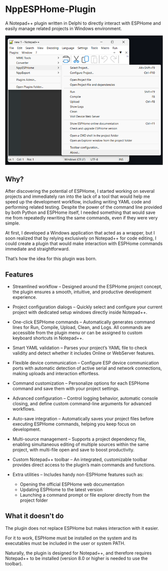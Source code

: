# NppESPHome-Plugin

A Notepad++ plugin written in Delphi to directly interact with ESPHome and easily manage related projects in Windows environment.

![NppESPHome in action](Art/main.png)

## Why?

After discovering the potential of ESPHome, I started working on several projects and immediately ran into the lack of a tool that would help me speed up the development workflow, including writing YAML code and performing related testing.
Despite the power of the command line provided by both Python and ESPHome itself, I needed something that would save me from repeatedly rewriting the same commands, even if they were very simple.

At first, I developed a Windows application that acted as a wrapper, but I soon realized that by relying exclusively on Notepad++ for code editing, I could create a plugin that would make interaction with ESPHome commands immediate and straightforward.

That’s how the idea for this plugin was born.

## Features

* Streamlined workflow – Designed around the ESPHome project concept, the plugin ensures a smooth, intuitive, and productive development experience.

* Project configuration dialogs – Quickly select and configure your current project with dedicated setup windows directly inside Notepad++.

* One-click ESPHome commands – Automatically generates command lines for Run, Compile, Upload, Clean, and Logs. All commands are accessible from the plugin menu or can be assigned to custom keyboard shortcuts in Notepad++.

* Smart YAML validation – Parses your project’s YAML file to check validity and detect whether it includes Online or WebServer features.

* Flexible device communication – Configure ESP device communication ports with automatic detection of active serial and network connections, making uploads and interaction effortless.

* Command customization – Personalize options for each ESPHome command and save them with your project settings.

* Advanced configuration – Control logging behavior, automatic console closing, and define custom command-line arguments for advanced workflows.

* Auto-save integration – Automatically saves your project files before executing ESPHome commands, helping you keep focus on development.

* Multi-source management – Supports a project dependency file, enabling simultaneous editing of multiple sources within the same project, with multi-file open and save to boost productivity.

* Custom Notepad++ toolbar – An integrated, customizable toolbar provides direct access to the plugin’s main commands and functions.

* Extra utilities – Includes handy non-ESPHome features such as:
    - Opening the official ESPHome web documentation
    - Updating ESPHome to the latest version
    - Launching a command prompt or file explorer directly from the project folder

## What it doesn't do

The plugin does not replace ESPHome but makes interaction with it easier.

For it to work, ESPHome must be installed on the system and its executables must be included in the user or system PATH.

Naturally, the plugin is designed for Notepad++, and therefore requires Notepad++ to be installed (version 8.0 or higher is needed to use the toolbar).








